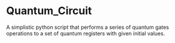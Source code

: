 # Quantum_Circuit
A simplistic python script that performs a series of quantum gates operations to a set of quantum registers with given initial values.

